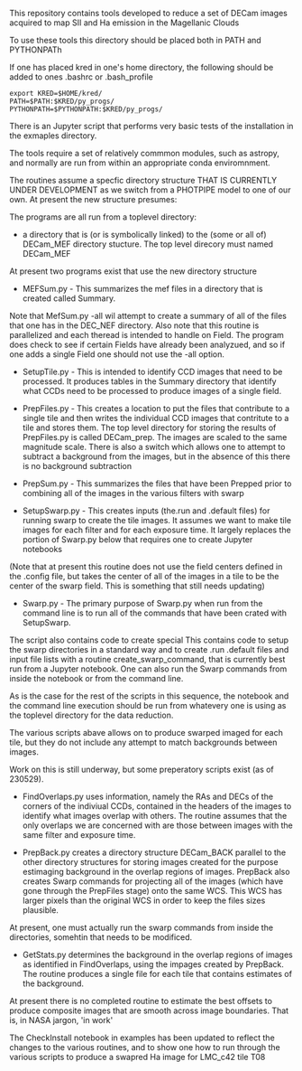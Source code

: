This repository contains tools developed to reduce a set
of DECam images acquired to map SII and Ha emission in the 
Magellanic Clouds


To use these tools this directory should be placed both
in PATH and PYTHONPATh

If one has placed kred in one's home directory, the following
should be added to ones .bashrc or .bash\_profile

    export KRED=$HOME/kred/
    PATH=$PATH:$KRED/py_progs/
    PYTHONPATH=$PYTHONPATH:$KRED/py_progs/


There is an Jupyter script that performs very basic tests
of the installation in the exmaples directory.

The tools require a set of relatively commmon modules, such
as astropy, and normally are run from within an appropriate 
conda enviromnment.

The routines assume a specfic directory structure THAT IS
CURRENTLY UNDER DEVELOPMENT as we switch from a PHOTPIPE
model to one of our own.  At present the new structure
presumes:

The programs are all run from a toplevel directory:

* a directory that is (or is symbolically linked) to the
(some or all of) DECam\_MEF directory stucture.  The top level
direcory must named DECam\_MEF


At present two programs exist that use the new directory
structure

* MEFSum.py - This summarizes the mef files in a directory 
that is created called Summary.  

Note that MefSum.py -all wil attempt to create a summary of all of the files
that one has in the DEC\_NEF directory.   Also note that this routine is parallelized and each  theread is intended to handle on  Field.  The program does 
check to see if certain Fields have already been analyzued, and so if one adds a single Field one should not use the -all option.

* SetupTile.py - This is intended to identify CCD images
that need to be processed.  It produces 
tables in the Summary directory that identify what 
CCDs need to be processed to produce images of a single 
field.

* PrepFiles.py - This creates a location to put the files
that contribute to a single tile and then  writes the 
individual CCD images that contritute to a tile and 
stores them.   The top level directory for storing
the results of PrepFiles.py is called DECam\_prep.
The images are scaled to the same magnitude scale. 
There is also a switch which allows one to attempt
to subtract a background from the images, but in the absence
of this there is no background subtraction

* PrepSum.py - This summarizes the files that have been
Prepped prior to combining all of the images in 
the various filters with swarp

* SetupSwarp.py - This creates inputs (the.run and .default files)
for running swarp
to create the tile images.  It assumes we
want to make tile images for each filter and for each 
exposure time.  It largely replaces the portion of Swarp.py
below that requires one to create Jupyter notebooks

(Note that at present this routine does not use the field
centers defined in the .config file, but takes the center
of all of the images in a tile to be the center of the
swarp field.  This is something that still needs updating)

* Swarp.py -  The primary purpose of Swarp.py when
run from the command line is to run all of the commands that
have been crated with SetupSwarp.  

The script also contains
code to create special 
This contains code to setup the swarp
directories in a standard way and to create .run
.default files and input file lists with a routine
create\_swarp\_command, that is currently best run
from a Jupyter notebook.  One can also run the Swarp
commands from inside the notebook or from the command 
line.   

As is the case for the rest of the scripts
in this sequence, the notebook and the command
line execution should be run from whatevery one
is using as the toplevel directory for the data
reduction.

The various scripts abave allows on to produce swarped imaged
for each tile, but they do not include any attempt to
match backgrounds between images.

Work on this is still underway, but some preperatory scripts
exist (as of 230529).

* FindOverlaps.py uses information, namely the RAs and DECs of the corners of
the indiviual CCDs, contained in the headers of the images to
identify what images overlap with others.  The routine assumes that the
only overlaps we are concerned with are those between images with the
same filter and exposure time.  

* PrepBack.py creates a directory structure DECam\_BACK parallel to the other
directory structures for storing images created for the purpose estimaging
background in the overlap regions of images.  PrepBack also creates Swarp
commands for projecting all of the images (which have gone through the PrepFiles
stage) onto the same WCS.  This WCS has larger pixels than the original WCS
in order to keep the files sizes plausible.

At present, one must actually run the swarp commands from inside the directories,
somehtin that needs to be modificed.

* GetStats.py determines the background in the overlap regions of images as
identified in FindOverlaps, using the impages created by PrepBack.  The
routine produces a single file for each tile that contains estimates of the
background.

At present there is no completed routine to estimate the best offsets
to produce composite images that are smooth across image boundaries.  That is, in NASA
jargon, 'in work'




The CheckInstall notebook in examples has been updated
to reflect the changes to the various routines, and
to show one how to run through the various scripts
to produce a swapred Ha image for LMC\_c42 tile T08

